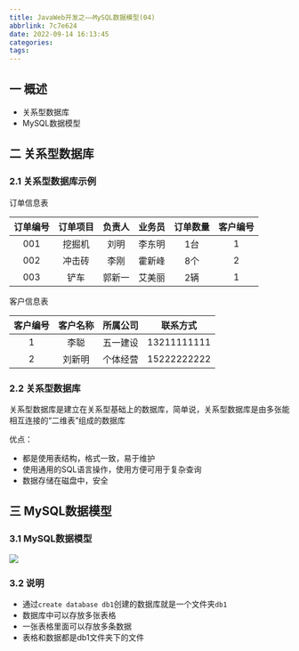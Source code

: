 ```yaml
---
title: JavaWeb开发之——MySQL数据模型(04)
abbrlink: 7c7e624
date: 2022-09-14 16:13:45
categories:
tags:
---
```

## 一 概述

* 关系型数据库
* MySQL数据模型

<!--more-->

## 二 关系型数据库

### 2.1 关系型数据库示例

订单信息表

| 订单编号 | 订单项目 | 负责人 | 业务员 | 订单数量 | 客户编号 |
| :------: | :------: | :----: | :----: | :------: | :------: |
|   001    |  挖掘机  |  刘明  | 李东明 |   1台    |    1     |
|   002    |  冲击砖  |  李刚  | 霍新峰 |   8个    |    2     |
|   003    |   铲车   | 郭新一 | 艾美丽 |   2辆    |    1     |

客户信息表

| 客户编号 | 客户名称 | 所属公司 |  联系方式   |
| :------: | :------: | :------: | :---------: |
|    1     |   李聪   | 五一建设 | 13211111111 |
|    2     |  刘新明  | 个体经营 | 15222222222 |

### 2.2 关系型数据库

关系型数据库是建立在关系型基础上的数据库，简单说，关系型数据库是由多张能相互连接的“二维表”组成的数据库

优点：

* 都是使用表结构，格式一致，易于维护
* 使用通用的SQL语言操作，使用方便可用于复杂查询
* 数据存储在磁盘中，安全

## 三 MySQL数据模型

### 3.1 MySQL数据模型

![][1]

### 3.2 说明

* 通过`create database db1`创建的数据库就是一个文件夹`db1`
* 数据库中可以存放多张表格
* 一张表格里面可以存放多条数据
* 表格和数据都是db1文件夹下的文件

[1]:https://jsd.onmicrosoft.cn/gh/PGzxc/CDN/blog-java/javaweb-04-mysql-model.png

